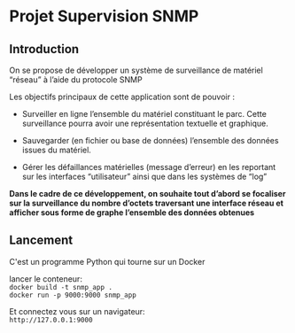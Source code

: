 # Projet Supervision SNMP

## Introduction

On se propose de développer un système de surveillance de matériel “réseau” à l’aide du protocole SNMP 

Les objectifs principaux de cette application sont de pouvoir : 

- Surveiller en ligne l’ensemble du matériel constituant le parc. Cette surveillance pourra avoir une représentation textuelle et graphique. 

- Sauvegarder (en fichier ou base de données) l’ensemble des données issues du matériel. 

- Gérer les défaillances matérielles (message d’erreur) en les reportant sur les interfaces “utilisateur” ainsi que dans les systèmes de “log”  

**Dans le cadre de ce développement, on souhaite tout d’abord se focaliser sur la surveillance du nombre d’octets traversant une interface réseau et afficher sous forme de graphe l’ensemble des données obtenues**

## Lancement

C'est un programme Python qui tourne sur un Docker


lancer le conteneur: <br>
`docker build -t snmp_app .` <br>
`docker run -p 9000:9000 snmp_app` <br>

Et connectez vous sur un navigateur:<br>
`http://127.0.0.1:9000`